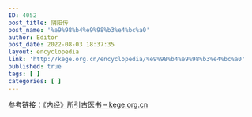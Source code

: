 ```yaml
---
ID: 4052
post_title: 阴阳传
post_name: '%e9%98%b4%e9%98%b3%e4%bc%a0'
author: Editor
post_date: 2022-08-03 18:37:35
layout: encyclopedia
link: 'http://kege.org.cn/encyclopedia/%e9%98%b4%e9%98%b3%e4%bc%a0'
published: true
tags: [ ]
categories: [ ]
---
```

参考链接：<a href="http://kege.org.cn/encyclopedia/%e3%80%8a%e5%86%85%e7%bb%8f%e3%80%8b%e6%89%80%e5%bc%95%e5%8f%a4%e5%8c%bb%e4%b9%a6">《内经》所引古医书 – kege.org.cn</a>